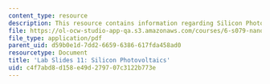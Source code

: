 ```yaml
---
content_type: resource
description: This resource contains information regarding Silicon Photovoltaics.
file: https://ol-ocw-studio-app-qa.s3.amazonaws.com/courses/6-s079-nanomaker-spring-2013/c4f7abd8d158e49d279707c3122b773e_MIT6_S079S13_lab_slides11.pdf
file_type: application/pdf
parent_uid: d59b0e1d-7dd2-6659-6386-617fda458ad0
resourcetype: Document
title: 'Lab Slides 11: Silicon Photovoltaics'
uid: c4f7abd8-d158-e49d-2797-07c3122b773e
---
```

